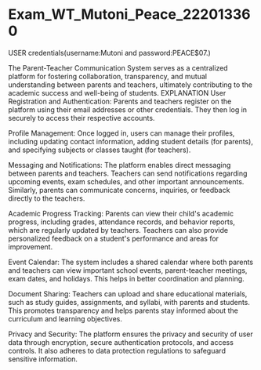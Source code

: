 # Exam_WT_Mutoni_Peace_222013360
USER  credentials(username:Mutoni and password:PEACE$07.)

 The Parent-Teacher Communication System serves as a centralized platform for fostering collaboration, transparency, 
 and mutual understanding between parents and teachers, ultimately contributing to the academic success and well-being of students.
            EXPLANATION
 User Registration and Authentication: 
 Parents and teachers register on the platform using their email addresses or other credentials. They then log in securely to access their respective accounts.

Profile Management: Once logged in, users can manage their profiles, including updating contact information, adding student details (for parents), 
and specifying subjects or classes taught (for teachers).

Messaging and Notifications: The platform enables direct messaging between parents and teachers. Teachers can send notifications regarding upcoming events, exam schedules,
and other important announcements. Similarly, parents can communicate concerns, inquiries, or feedback directly to the teachers.

Academic Progress Tracking: Parents can view their child's academic progress, including grades, attendance records, and behavior reports, which are regularly updated by teachers.
Teachers can also provide personalized feedback on a student's performance and areas for improvement.

Event Calendar: The system includes a shared calendar where both parents and teachers can view important school events, parent-teacher meetings, exam dates, and holidays. 
This helps in better coordination and planning.

Document Sharing: Teachers can upload and share educational materials, such as study guides, assignments, and syllabi, with parents and students.
This promotes transparency and helps parents stay informed about the curriculum and learning objectives.

Privacy and Security: The platform ensures the privacy and security of user data through encryption, secure authentication protocols, and access controls.
It also adheres to data protection regulations to safeguard sensitive information.
